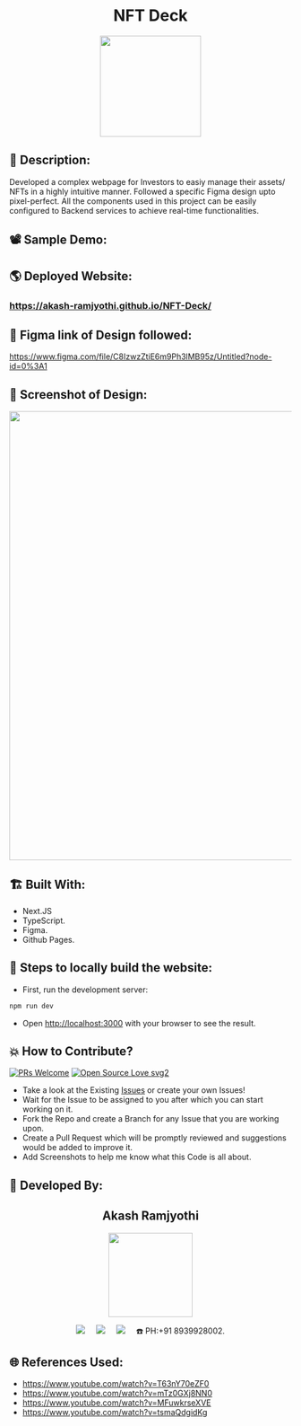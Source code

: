 <h1 align="center">NFT Deck</h1>

<p align="center">
<img src="https://user-images.githubusercontent.com/54114888/233738245-8579f363-a81d-4643-8b79-9c2453775d27.png" width="180" height="180">
</p>

## 📜 Description:
Developed a complex webpage for Investors to easiy manage their assets/ NFTs in a highly intuitive manner. Followed a specific Figma design upto pixel-perfect. All the components used in this project can be easily configured to Backend services to achieve real-time functionalities.

## 📽 Sample Demo:


## 🌎 Deployed Website:
### https://akash-ramjyothi.github.io/NFT-Deck/

## 🎨 Figma link of Design followed:
https://www.figma.com/file/C8IzwzZtiE6m9Ph3lMB95z/Untitled?node-id=0%3A1

## 📸 Screenshot of Design: 
<p align="center">
<img src="https://user-images.githubusercontent.com/54114888/233738993-b3b9f8c0-92ac-4280-a0b9-077b7f266dcb.png" width="800">
</p>

## 🏗 Built With:
 - Next.JS
 - TypeScript.
 - Figma.
 - Github Pages.
 
 ## 🧪 Steps to locally build the website:

- First, run the development server:
```bash
npm run dev
```

- Open [http://localhost:3000](http://localhost:3000) with your browser to see the result.

## 💥 How to Contribute?

[![PRs Welcome](https://img.shields.io/badge/PRs-welcome-brightgreen.svg?style=flat-square)](http://makeapullrequest.com)
[![Open Source Love svg2](https://badges.frapsoft.com/os/v2/open-source.svg?v=103)](https://github.com/ellerbrock/open-source-badges/) 

- Take a look at the Existing [Issues](https://github.com/Akash-Ramjyothi/NFT-Deck/issues) or create your own Issues!
- Wait for the Issue to be assigned to you after which you can start working on it.
- Fork the Repo and create a Branch for any Issue that you are working upon.
- Create a Pull Request which will be promptly reviewed and suggestions would be added to improve it.
- Add Screenshots to help me know what this Code is all about.

## 👦 Developed By:
<h2 align="center">Akash Ramjyothi</h2>
<p align="center">
  <a href="https://github.com/Akash-Ramjyothi"><img src="https://avatars.githubusercontent.com/u/54114888?v=4" width=150px height=150px /></a> 
    
<p align="center">
  <a target="_blank"href="https://www.linkedin.com/in/akash-ramjyothi/"><img src="https://img.shields.io/badge/linkedin-%230077B5.svg?&style=for-the-badge&logo=linkedin&logoColor=white" /></a>&nbsp;&nbsp;&nbsp;&nbsp;
  <a href="mailto:akash.ramjyothi@gmail.com?subject=Hello%20Akash,%20From%20Github"><img src="https://img.shields.io/badge/gmail-%23D14836.svg?&style=for-the-badge&logo=gmail&logoColor=white" /></a>&nbsp;&nbsp;&nbsp;&nbsp;
  <a href="https://www.instagram.com/akash.ramjyothi/"><img src="https://img.shields.io/badge/instagram-%23D14836.svg?&style=for-the-badge&logo=instagram&logoColor=pink" /></a>&nbsp;&nbsp;&nbsp;&nbsp;
  ☎️ PH:+91 8939928002.
</p>

## 🌐 References Used:
- https://www.youtube.com/watch?v=T63nY70eZF0
- https://www.youtube.com/watch?v=mTz0GXj8NN0
- https://www.youtube.com/watch?v=MFuwkrseXVE
- https://www.youtube.com/watch?v=tsmaQdgidKg
